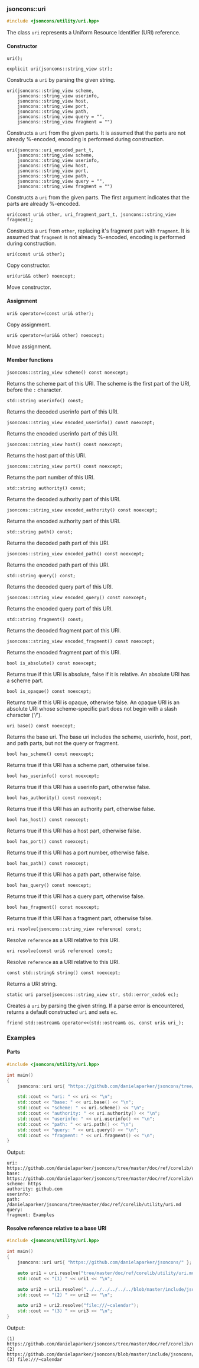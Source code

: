 ### jsoncons::uri

```cpp
#include <jsoncons/utility/uri.hpp>

```
The class `uri` represents a Uniform Resource Identifier (URI) reference.

#### Constructor

    uri();

    explicit uri(jsoncons::string_view str);
Constructs a `uri` by parsing the given string.

    uri(jsoncons::string_view scheme,
        jsoncons::string_view userinfo,
        jsoncons::string_view host,
        jsoncons::string_view port,
        jsoncons::string_view path,
        jsoncons::string_view query = "",
        jsoncons::string_view fragment = "")
Constructs a `uri` from the given parts. It is assumed that the parts
are not already %-encoded, encoding is performed during construction.

    uri(jsoncons::uri_encoded_part_t,
        jsoncons::string_view scheme,
        jsoncons::string_view userinfo,
        jsoncons::string_view host,
        jsoncons::string_view port,
        jsoncons::string_view path,
        jsoncons::string_view query = "",
        jsoncons::string_view fragment = "")
Constructs a `uri` from the given parts. The first argument indicates that the parts
are already %-encoded.
 
    uri(const uri& other, uri_fragment_part_t, jsoncons::string_view fragment);
Constructs a `uri` from `other`, replacing it's fragment part with `fragment`.
It is assumed that `fragment` is not already %-encoded, encoding is performed 
during construction.

    uri(const uri& other);
Copy constructor.

    uri(uri&& other) noexcept;
Move constructor.

#### Assignment
    
    uri& operator=(const uri& other);
Copy assignment.
    
    uri& operator=(uri&& other) noexcept;
Move assignment.

#### Member functions

    jsoncons::string_view scheme() const noexcept;
Returns the scheme part of this URI. The scheme is the first part of the URI, before the `:` character.

    std::string userinfo() const;
Returns the decoded userinfo part of this URI.

    jsoncons::string_view encoded_userinfo() const noexcept;
Returns the encoded userinfo part of this URI.

    jsoncons::string_view host() const noexcept;
Returns the host part of this URI.

    jsoncons::string_view port() const noexcept;
Returns the port number of this URI.

    std::string authority() const;
Returns the decoded authority part of this URI.

    jsoncons::string_view encoded_authority() const noexcept;
Returns the encoded authority part of this URI.

    std::string path() const;
Returns the decoded path part of this URI.

    jsoncons::string_view encoded_path() const noexcept;
Returns the encoded path part of this URI.

    std::string query() const;
Returns the decoded query part of this URI.

    jsoncons::string_view encoded_query() const noexcept;
Returns the encoded query part of this URI.

    std::string fragment() const;
Returns the decoded fragment part of this URI.

    jsoncons::string_view encoded_fragment() const noexcept;
Returns the encoded fragment part of this URI.

    bool is_absolute() const noexcept;
Returns true if this URI is absolute, false if it is relative.
An absolute URI has a scheme part.

    bool is_opaque() const noexcept;
Returns true if this URI is opaque, otherwise false.
An opaque URI is an absolute URI whose scheme-specific part does not begin with a slash character ('/').

    uri base() const noexcept;
Returns the base uri. The base uri includes the scheme, userinfo, host, port, and path parts,
but not the query or fragment.     

    bool has_scheme() const noexcept;
Returns true if this URI has a scheme part, otherwise false.

    bool has_userinfo() const noexcept;
Returns true if this URI has a userinfo part, otherwise false.

    bool has_authority() const noexcept;
Returns true if this URI has an authority part, otherwise false.

    bool has_host() const noexcept;
Returns true if this URI has a host part, otherwise false.

    bool has_port() const noexcept;
Returns true if this URI has a port number, otherwise false.

    bool has_path() const noexcept;
Returns true if this URI has a path part, otherwise false.

    bool has_query() const noexcept;
Returns true if this URI has a query part, otherwise false.

    bool has_fragment() const noexcept;
Returns true if this URI has a fragment part, otherwise false.

    uri resolve(jsoncons::string_view reference) const;
Resolve `reference` as a URI relative to this URI.

    uri resolve(const uri& reference) const;
Resolve `reference` as a URI relative to this URI.

    const std::string& string() const noexcept;
Returns a URI string.

    static uri parse(jsoncons::string_view str, std::error_code& ec);
Creates a `uri` by parsing the given string. If a parse error is
encountered, returns a default constructed `uri` and sets `ec`.

    friend std::ostream& operator<<(std::ostream& os, const uri& uri_);

### Examples

#### Parts
  
```cpp
#include <jsoncons/utility/uri.hpp>

int main()
{
    jsoncons::uri uri{ "https://github.com/danielaparker/jsoncons/tree/master/doc/ref/corelib/utility/uri.md#Examples" };

    std::cout << "uri: " << uri << "\n";
    std::cout << "base: " << uri.base() << "\n";
    std::cout << "scheme: " << uri.scheme() << "\n";
    std::cout << "authority: " << uri.authority() << "\n";
    std::cout << "userinfo: " << uri.userinfo() << "\n";
    std::cout << "path: " << uri.path() << "\n";
    std::cout << "query: " << uri.query() << "\n";
    std::cout << "fragment: " << uri.fragment() << "\n";
}
```

Output:

```
uri: https://github.com/danielaparker/jsoncons/tree/master/doc/ref/corelib/utility/uri.md#Examples
base: https://github.com/danielaparker/jsoncons/tree/master/doc/ref/corelib/utility/uri.md
scheme: https
authority: github.com
userinfo:
path: /danielaparker/jsoncons/tree/master/doc/ref/corelib/utility/uri.md
query:
fragment: Examples
```

#### Resolve reference relative to a base URI
  
```cpp
#include <jsoncons/utility/uri.hpp>

int main()
{
    jsoncons::uri uri{ "https://github.com/danielaparker/jsoncons/" };

    auto uri1 = uri.resolve("tree/master/doc/ref/corelib/utility/uri.md#Examples");
    std::cout << "(1) " << uri1 << "\n";

    auto uri2 = uri1.resolve("../../../../../../blob/master/include/jsoncons/utility/uri.hpp");
    std::cout << "(2) " << uri2 << "\n";

    auto uri3 = uri2.resolve("file:///~calendar");
    std::cout << "(3) " << uri3 << "\n";
}
```

Output:

```
(1) https://github.com/danielaparker/jsoncons/tree/master/doc/ref/corelib/utility/uri.md#Examples
(2) https://github.com/danielaparker/jsoncons/blob/master/include/jsoncons/utility/uri.hpp
(3) file:///~calendar
```

